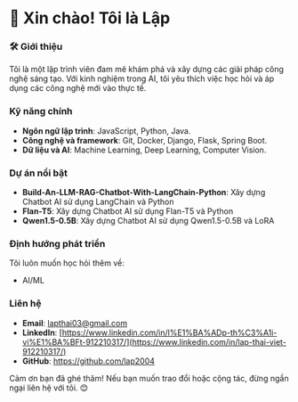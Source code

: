 # 👋 Xin chào! Tôi là Lập  

### 🛠 Giới thiệu  
Tôi là một lập trình viên đam mê khám phá và xây dựng các giải pháp công nghệ sáng tạo. Với kinh nghiệm trong AI, tôi yêu thích việc học hỏi và áp dụng các công nghệ mới vào thực tế.

###  Kỹ năng chính
- **Ngôn ngữ lập trình**: JavaScript, Python, Java.
- **Công nghệ và framework**: Git, Docker, Django, Flask, Spring Boot.
- **Dữ liệu và AI**: Machine Learning, Deep Learning, Computer Vision.

###  Dự án nổi bật
- **Build-An-LLM-RAG-Chatbot-With-LangChain-Python**: Xây dựng Chatbot AI sử dụng LangChain và Python
- **Flan-T5**: Xây dựng Chatbot AI sử dụng Flan-T5 và Python
- **Qwen1.5-0.5B**: Xây dựng Chatbot AI sử dụng Qwen1.5-0.5B và LoRA

###  Định hướng phát triển
Tôi luôn muốn học hỏi thêm về:
- AI/ML

###  Liên hệ
- **Email**: lapthai03@gmail.com
- **LinkedIn**: [https://www.linkedin.com/in/l%E1%BA%ADp-th%C3%A1i-vi%E1%BA%BFt-912210317/](https://www.linkedin.com/in/lap-thai-viet-912210317/)
- **GitHub**: https://github.com/lap2004

Cảm ơn bạn đã ghé thăm! Nếu bạn muốn trao đổi hoặc cộng tác, đừng ngần ngại liên hệ với tôi. 😊
